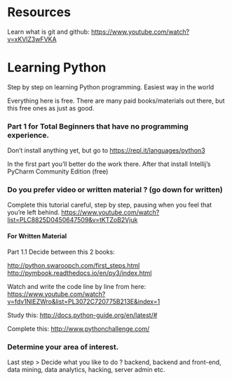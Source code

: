 # Resources

Learn what is git and github: https://www.youtube.com/watch?v=xKVlZ3wFVKA


# Learning Python

Step by step on learning Python programming. Easiest way in the world

Everything here is free. There are many paid books/materials out there, but this free ones as just as good.


### Part 1 for Total Beginners that have no programming experience.

Don’t install anything yet, but go to
https://repl.it/languages/python3

In the first part you’ll better do the work there.
After that install Intellij’s PyCharm Community Edition (free)

### Do you prefer video or written material ? (go down for written)


 Complete this tutorial careful, step by step, pausing when you feel that you’re left behind.
https://www.youtube.com/watch?list=PLC8825D0450647509&v=tKTZoB2Vjuk


#### For Written Material

Part 1.1 Decide between this 2 books:

http://python.swaroopch.com/first_steps.html
http://pymbook.readthedocs.io/en/py3/index.html


Watch and write the code line by line from here:
https://www.youtube.com/watch?v=fdv1NlEZWro&list=PL3072C720775B213E&index=1

Study this: http://docs.python-guide.org/en/latest/#

Complete this: http://www.pythonchallenge.com/

### Determine your area of interest.

Last step > Decide what you like to do ? backend, backend and front-end, data mining, data analytics, hacking, server admin etc.


